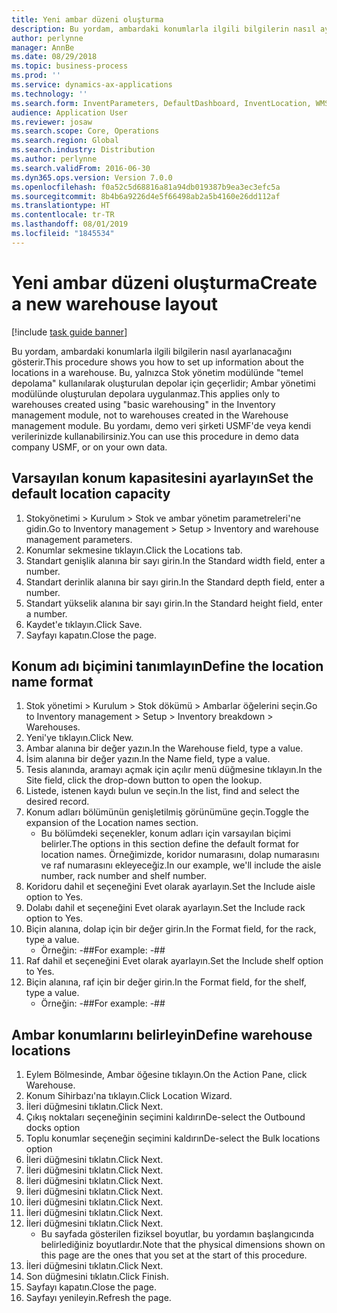 ```yaml
---
title: Yeni ambar düzeni oluşturma
description: Bu yordam, ambardaki konumlarla ilgili bilgilerin nasıl ayarlanacağını gösterir.
author: perlynne
manager: AnnBe
ms.date: 08/29/2018
ms.topic: business-process
ms.prod: ''
ms.service: dynamics-ax-applications
ms.technology: ''
ms.search.form: InventParameters, DefaultDashboard, InventLocation, WMSLocationWizard
audience: Application User
ms.reviewer: josaw
ms.search.scope: Core, Operations
ms.search.region: Global
ms.search.industry: Distribution
ms.author: perlynne
ms.search.validFrom: 2016-06-30
ms.dyn365.ops.version: Version 7.0.0
ms.openlocfilehash: f0a52c5d68816a81a94db019387b9ea3ec3efc5a
ms.sourcegitcommit: 8b4b6a9226d4e5f66498ab2a5b4160e26dd112af
ms.translationtype: HT
ms.contentlocale: tr-TR
ms.lasthandoff: 08/01/2019
ms.locfileid: "1845534"
---
```

# <a name="create-a-new-warehouse-layout"></a><span data-ttu-id="e4799-103">Yeni ambar düzeni oluşturma</span><span class="sxs-lookup"><span data-stu-id="e4799-103">Create a new warehouse layout</span></span>

[!include [task guide banner](../../includes/task-guide-banner.md)]

<span data-ttu-id="e4799-104">Bu yordam, ambardaki konumlarla ilgili bilgilerin nasıl ayarlanacağını gösterir.</span><span class="sxs-lookup"><span data-stu-id="e4799-104">This procedure shows you how to set up information about the locations in a warehouse.</span></span> <span data-ttu-id="e4799-105">Bu, yalnızca Stok yönetim modülünde "temel depolama" kullanılarak oluşturulan depolar için geçerlidir; Ambar yönetimi modülünde oluşturulan depolara uygulanmaz.</span><span class="sxs-lookup"><span data-stu-id="e4799-105">This applies only to warehouses created using "basic warehousing" in the Inventory management module, not to warehouses created in the Warehouse management module.</span></span> <span data-ttu-id="e4799-106">Bu yordamı, demo veri şirketi USMF'de veya kendi verilerinizde kullanabilirsiniz.</span><span class="sxs-lookup"><span data-stu-id="e4799-106">You can use this procedure in demo data company USMF, or on your own data.</span></span>


## <a name="set-the-default-location-capacity"></a><span data-ttu-id="e4799-107">Varsayılan konum kapasitesini ayarlayın</span><span class="sxs-lookup"><span data-stu-id="e4799-107">Set the default location capacity</span></span>
1. <span data-ttu-id="e4799-108">Stokyönetimi > Kurulum > Stok ve ambar yönetim parametreleri'ne gidin.</span><span class="sxs-lookup"><span data-stu-id="e4799-108">Go to Inventory management > Setup > Inventory and warehouse management parameters.</span></span>
2. <span data-ttu-id="e4799-109">Konumlar sekmesine tıklayın.</span><span class="sxs-lookup"><span data-stu-id="e4799-109">Click the Locations tab.</span></span>
3. <span data-ttu-id="e4799-110">Standart genişlik alanına bir sayı girin.</span><span class="sxs-lookup"><span data-stu-id="e4799-110">In the Standard width field, enter a number.</span></span>
4. <span data-ttu-id="e4799-111">Standart derinlik alanına bir sayı girin.</span><span class="sxs-lookup"><span data-stu-id="e4799-111">In the Standard depth field, enter a number.</span></span>
5. <span data-ttu-id="e4799-112">Standart yükselik alanına bir sayı girin.</span><span class="sxs-lookup"><span data-stu-id="e4799-112">In the Standard height field, enter a number.</span></span>
6. <span data-ttu-id="e4799-113">Kaydet'e tıklayın.</span><span class="sxs-lookup"><span data-stu-id="e4799-113">Click Save.</span></span>
7. <span data-ttu-id="e4799-114">Sayfayı kapatın.</span><span class="sxs-lookup"><span data-stu-id="e4799-114">Close the page.</span></span>

## <a name="define-the-location-name-format"></a><span data-ttu-id="e4799-115">Konum adı biçimini tanımlayın</span><span class="sxs-lookup"><span data-stu-id="e4799-115">Define the location name format</span></span>
1. <span data-ttu-id="e4799-116">Stok yönetimi > Kurulum > Stok dökümü > Ambarlar öğelerini seçin.</span><span class="sxs-lookup"><span data-stu-id="e4799-116">Go to Inventory management > Setup > Inventory breakdown > Warehouses.</span></span>
2. <span data-ttu-id="e4799-117">Yeni'ye tıklayın.</span><span class="sxs-lookup"><span data-stu-id="e4799-117">Click New.</span></span>
3. <span data-ttu-id="e4799-118">Ambar alanına bir değer yazın.</span><span class="sxs-lookup"><span data-stu-id="e4799-118">In the Warehouse field, type a value.</span></span>
4. <span data-ttu-id="e4799-119">İsim alanına bir değer yazın.</span><span class="sxs-lookup"><span data-stu-id="e4799-119">In the Name field, type a value.</span></span>
5. <span data-ttu-id="e4799-120">Tesis alanında, aramayı açmak için açılır menü düğmesine tıklayın.</span><span class="sxs-lookup"><span data-stu-id="e4799-120">In the Site field, click the drop-down button to open the lookup.</span></span>
6. <span data-ttu-id="e4799-121">Listede, istenen kaydı bulun ve seçin.</span><span class="sxs-lookup"><span data-stu-id="e4799-121">In the list, find and select the desired record.</span></span>
7. <span data-ttu-id="e4799-122">Konum adları bölümünün genişletilmiş görünümüne geçin.</span><span class="sxs-lookup"><span data-stu-id="e4799-122">Toggle the expansion of the Location names section.</span></span>
    * <span data-ttu-id="e4799-123">Bu bölümdeki seçenekler, konum adları için varsayılan biçimi belirler.</span><span class="sxs-lookup"><span data-stu-id="e4799-123">The options in this section define the default format for location names.</span></span> <span data-ttu-id="e4799-124">Örneğimizde, koridor numarasını, dolap numarasını ve raf numarasını ekleyeceğiz.</span><span class="sxs-lookup"><span data-stu-id="e4799-124">In our example, we'll include the aisle number, rack number and shelf number.</span></span>  
8. <span data-ttu-id="e4799-125">Koridoru dahil et seçeneğini Evet olarak ayarlayın.</span><span class="sxs-lookup"><span data-stu-id="e4799-125">Set the Include aisle option to Yes.</span></span>
9. <span data-ttu-id="e4799-126">Dolabı dahil et seçeneğini Evet olarak ayarlayın.</span><span class="sxs-lookup"><span data-stu-id="e4799-126">Set the Include rack option to Yes.</span></span> 
10. <span data-ttu-id="e4799-127">Biçin alanına, dolap için bir değer girin.</span><span class="sxs-lookup"><span data-stu-id="e4799-127">In the Format field, for the rack, type a value.</span></span>
    * <span data-ttu-id="e4799-128">Örneğin: -##</span><span class="sxs-lookup"><span data-stu-id="e4799-128">For example: -##</span></span>  
11. <span data-ttu-id="e4799-129">Raf dahil et seçeneğini Evet olarak ayarlayın.</span><span class="sxs-lookup"><span data-stu-id="e4799-129">Set the Include shelf option to Yes.</span></span>
12. <span data-ttu-id="e4799-130">Biçin alanına, raf için bir değer girin.</span><span class="sxs-lookup"><span data-stu-id="e4799-130">In the Format field, for the shelf, type a value.</span></span>
    * <span data-ttu-id="e4799-131">Örneğin: -##</span><span class="sxs-lookup"><span data-stu-id="e4799-131">For example: -##</span></span>  

## <a name="define-warehouse-locations"></a><span data-ttu-id="e4799-132">Ambar konumlarını belirleyin</span><span class="sxs-lookup"><span data-stu-id="e4799-132">Define warehouse locations</span></span>
1. <span data-ttu-id="e4799-133">Eylem Bölmesinde, Ambar öğesine tıklayın.</span><span class="sxs-lookup"><span data-stu-id="e4799-133">On the Action Pane, click Warehouse.</span></span>
2. <span data-ttu-id="e4799-134">Konum Sihirbazı'na tıklayın.</span><span class="sxs-lookup"><span data-stu-id="e4799-134">Click Location Wizard.</span></span>
3. <span data-ttu-id="e4799-135">İleri düğmesini tıklatın.</span><span class="sxs-lookup"><span data-stu-id="e4799-135">Click Next.</span></span>
4. <span data-ttu-id="e4799-136">Çıkış noktaları seçeneğinin seçimini kaldırın</span><span class="sxs-lookup"><span data-stu-id="e4799-136">De-select the Outbound docks option</span></span>
5. <span data-ttu-id="e4799-137">Toplu konumlar seçeneğin seçimini kaldırın</span><span class="sxs-lookup"><span data-stu-id="e4799-137">De-select the Bulk locations option</span></span>
6. <span data-ttu-id="e4799-138">İleri düğmesini tıklatın.</span><span class="sxs-lookup"><span data-stu-id="e4799-138">Click Next.</span></span>
7. <span data-ttu-id="e4799-139">İleri düğmesini tıklatın.</span><span class="sxs-lookup"><span data-stu-id="e4799-139">Click Next.</span></span>
8. <span data-ttu-id="e4799-140">İleri düğmesini tıklatın.</span><span class="sxs-lookup"><span data-stu-id="e4799-140">Click Next.</span></span>
9. <span data-ttu-id="e4799-141">İleri düğmesini tıklatın.</span><span class="sxs-lookup"><span data-stu-id="e4799-141">Click Next.</span></span>
10. <span data-ttu-id="e4799-142">İleri düğmesini tıklatın.</span><span class="sxs-lookup"><span data-stu-id="e4799-142">Click Next.</span></span>
11. <span data-ttu-id="e4799-143">İleri düğmesini tıklatın.</span><span class="sxs-lookup"><span data-stu-id="e4799-143">Click Next.</span></span>
12. <span data-ttu-id="e4799-144">İleri düğmesini tıklatın.</span><span class="sxs-lookup"><span data-stu-id="e4799-144">Click Next.</span></span>
    * <span data-ttu-id="e4799-145">Bu sayfada gösterilen fiziksel boyutlar, bu yordamın başlangıcında belirlediğiniz boyutlardır.</span><span class="sxs-lookup"><span data-stu-id="e4799-145">Note that the physical dimensions shown on this page are the ones that you set at the start of this procedure.</span></span>  
13. <span data-ttu-id="e4799-146">İleri düğmesini tıklatın.</span><span class="sxs-lookup"><span data-stu-id="e4799-146">Click Next.</span></span>
14. <span data-ttu-id="e4799-147">Son düğmesini tıklatın.</span><span class="sxs-lookup"><span data-stu-id="e4799-147">Click Finish.</span></span>
15. <span data-ttu-id="e4799-148">Sayfayı kapatın.</span><span class="sxs-lookup"><span data-stu-id="e4799-148">Close the page.</span></span>
16. <span data-ttu-id="e4799-149">Sayfayı yenileyin.</span><span class="sxs-lookup"><span data-stu-id="e4799-149">Refresh the page.</span></span>

